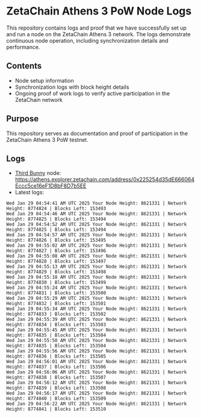 # ZetaChain Athens 3 PoW Node Logs
This repository contains logs and proof that we have successfully set up and run a node on the ZetaChain Athens 3 network. The logs demonstrate continuous node operation, including synchronization details and performance.

## Contents
- Node setup information
- Synchronization logs with block height details
- Ongoing proof of work logs to verify active participation in the ZetaChain network

## Purpose
This repository serves as documentation and proof of participation in the ZetaChain Athens 3 PoW testnet.

## Logs

- [Third Bunny](https://thirdbunny.xyz/) node: https://athens.explorer.zetachain.com/address/0x225254d35dE666064Eccc5ce16eF1D8bF8D7b5EE
- Latest logs:
```
Wed Jan 29 04:54:41 AM UTC 2025 Your Node Height: 8621331 | Network Height: 8774824 | Blocks Left: 153493
Wed Jan 29 04:54:46 AM UTC 2025 Your Node Height: 8621331 | Network Height: 8774825 | Blocks Left: 153494
Wed Jan 29 04:54:52 AM UTC 2025 Your Node Height: 8621331 | Network Height: 8774825 | Blocks Left: 153494
Wed Jan 29 04:54:57 AM UTC 2025 Your Node Height: 8621331 | Network Height: 8774826 | Blocks Left: 153495
Wed Jan 29 04:55:02 AM UTC 2025 Your Node Height: 8621331 | Network Height: 8774827 | Blocks Left: 153496
Wed Jan 29 04:55:08 AM UTC 2025 Your Node Height: 8621331 | Network Height: 8774828 | Blocks Left: 153497
Wed Jan 29 04:55:13 AM UTC 2025 Your Node Height: 8621331 | Network Height: 8774829 | Blocks Left: 153498
Wed Jan 29 04:55:18 AM UTC 2025 Your Node Height: 8621331 | Network Height: 8774830 | Blocks Left: 153499
Wed Jan 29 04:55:24 AM UTC 2025 Your Node Height: 8621331 | Network Height: 8774831 | Blocks Left: 153500
Wed Jan 29 04:55:29 AM UTC 2025 Your Node Height: 8621331 | Network Height: 8774832 | Blocks Left: 153501
Wed Jan 29 04:55:34 AM UTC 2025 Your Node Height: 8621331 | Network Height: 8774833 | Blocks Left: 153502
Wed Jan 29 04:55:39 AM UTC 2025 Your Node Height: 8621331 | Network Height: 8774834 | Blocks Left: 153503
Wed Jan 29 04:55:45 AM UTC 2025 Your Node Height: 8621331 | Network Height: 8774835 | Blocks Left: 153504
Wed Jan 29 04:55:50 AM UTC 2025 Your Node Height: 8621331 | Network Height: 8774835 | Blocks Left: 153504
Wed Jan 29 04:55:56 AM UTC 2025 Your Node Height: 8621331 | Network Height: 8774836 | Blocks Left: 153505
Wed Jan 29 04:56:01 AM UTC 2025 Your Node Height: 8621331 | Network Height: 8774837 | Blocks Left: 153506
Wed Jan 29 04:56:06 AM UTC 2025 Your Node Height: 8621331 | Network Height: 8774838 | Blocks Left: 153507
Wed Jan 29 04:56:12 AM UTC 2025 Your Node Height: 8621331 | Network Height: 8774839 | Blocks Left: 153508
Wed Jan 29 04:56:17 AM UTC 2025 Your Node Height: 8621331 | Network Height: 8774840 | Blocks Left: 153509
Wed Jan 29 04:56:22 AM UTC 2025 Your Node Height: 8621331 | Network Height: 8774841 | Blocks Left: 153510
```
